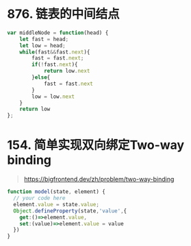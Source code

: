 # 876. 链表的中间结点
```js
var middleNode = function(head) {
    let fast = head;
    let low = head;
    while(fast&&fast.next){
        fast = fast.next;
        if(!fast.next){
            return low.next
        }else{
            fast = fast.next
        }
        low = low.next
    }
    return low
};
```

# 154. 简单实现双向绑定Two-way binding
> https://bigfrontend.dev/zh/problem/two-way-binding

```js
function model(state, element) {
  // your code here
  element.value = state.value;
  Object.defineProperty(state,'value',{
    get:()=>element.value,
    set:(value)=>element.value = value
  })
}
```